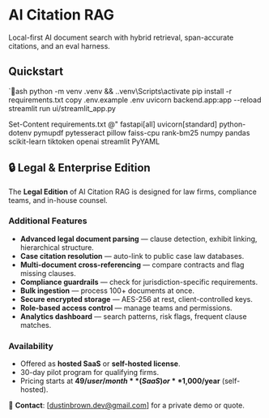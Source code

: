 # AI Citation RAG
Local-first AI document search with hybrid retrieval, span-accurate citations, and an eval harness.

## Quickstart
`ash
python -m venv .venv && .\.venv\Scripts\activate
pip install -r requirements.txt
copy .env.example .env
uvicorn backend.app:app --reload
streamlit run ui/streamlit_app.py

Set-Content requirements.txt @"
fastapi[all]
uvicorn[standard]
python-dotenv
pymupdf
pytesseract
pillow
faiss-cpu
rank-bm25
numpy
pandas
scikit-learn
tiktoken
openai
streamlit
PyYAML

## 🔒 Legal & Enterprise Edition

The **Legal Edition** of AI Citation RAG is designed for law firms, compliance teams, and in-house counsel.

### Additional Features
- **Advanced legal document parsing** — clause detection, exhibit linking, hierarchical structure.
- **Case citation resolution** — auto-link to public case law databases.
- **Multi-document cross-referencing** — compare contracts and flag missing clauses.
- **Compliance guardrails** — check for jurisdiction-specific requirements.
- **Bulk ingestion** — process 100+ documents at once.
- **Secure encrypted storage** — AES-256 at rest, client-controlled keys.
- **Role-based access control** — manage teams and permissions.
- **Analytics dashboard** — search patterns, risk flags, frequent clause matches.

### Availability
- Offered as **hosted SaaS** or **self-hosted license**.
- 30-day pilot program for qualifying firms.
- Pricing starts at **$49/user/month** (SaaS) or **$1,000/year** (self-hosted).

📩 **Contact**: [dustinbrown.dev@gmail.com] for a private demo or quote.